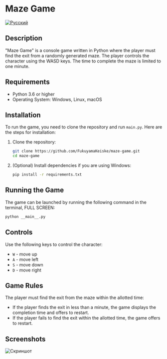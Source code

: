 # Maze Game

[![Русский](https://img.shields.io/badge/lang-Русский-blue)](README.md)

## Description

"Maze Game" is a console game written in Python where the player must find the exit from a randomly generated maze. The player controls the character using the WASD keys. The time to complete the maze is limited to one minute.

## Requirements

- Python 3.6 or higher
- Operating System: Windows, Linux, macOS

## Installation

To run the game, you need to clone the repository and run `main.py`. Here are the steps for installation:

1. Clone the repository:
   ```sh
   git clone https://github.com/FukuyamaKeiske/maze-game.git
   cd maze-game
   ```

2. (Optional) Install dependencies if you are using Windows:
   ```sh
   pip install -r requirements.txt
   ```

## Running the Game

The game can be launched by running the following command in the terminal, FULL SCREEN:

```sh
python __main__.py
```

## Controls

Use the following keys to control the character:

- `W` - move up
- `A` - move left
- `S` - move down
- `D` - move right

## Game Rules

The player must find the exit from the maze within the allotted time:

- If the player finds the exit in less than a minute, the game displays the completion time and offers to restart.
- If the player fails to find the exit within the allotted time, the game offers to restart.

## Screenshots
![Скриншот](https://github.com/user-attachments/assets/0a1ac12d-2da2-4a57-993c-6c749427c117)
